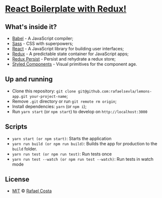 # [React Boilerplate with Redux!](https://rafaelsevla.github.io/lemons-app/)

## What's inside it?

- [Babel](https://babeljs.io/) - A JavaScript compiler;
- [Sass](https://sass-lang.com/) - CSS with superpowers;
- [React](https://reactjs.org) - A JavaScript library for building user interfaces;
- [Redux](https://redux.js.org) - A predictable state container for JavaScript apps;
- [Redux Persist](https://github.com/rt2zz/redux-persist) - Persist and rehydrate a redux store;
- [Styled Components](https://www.styled-components.com) - Visual primitives for the component age.

## Up and running

- Clone this repository: `git clone git@github.com:rafaelsevla/lemons-app.git your-project-name`;
- Remove `.git` directory or run `git remote rm origin`;
- Install dependencies: `yarn` (or `npm i`);
- Run `yarn start` (or `npm start`) to develop on `http://localhost:3000`

## Scripts

- `yarn start (or npm start)`: Starts the application
- `yarn run build (or npm run build)`: Builds the app for production to the `build` folder.
- `yarn run test (or npm run test)`: Run tests once
- `yarn run test --watch (or npm run test --watch)`: Run tests in watch mode

## License

- [MIT](https://github.com/rafaelsevla/lemons-app/blob/master/LICENSE) © [Rafael Costa](https://github.com/rafaelsevla)
